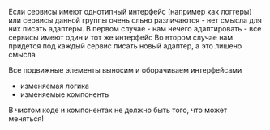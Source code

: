 Если сервисы имеют однотипный интерфейс (например как логгеры) или сервисы данной группы очень сльно различаются - нет смысла для них писать адаптеры.
В первом случае - нам нечего адаптировать - все сервисы имеют один и тот же интерфейс
Во втором случае нам придется под каждый сервис писать новый адаптер, а это лишено смысла

Все подвижные элементы выносим и оборачиваем интерфейсами

-   изменяемая логика
-   изменяемые компоненты

В чистом коде и компонентах не должно быть того, что может меняться!
